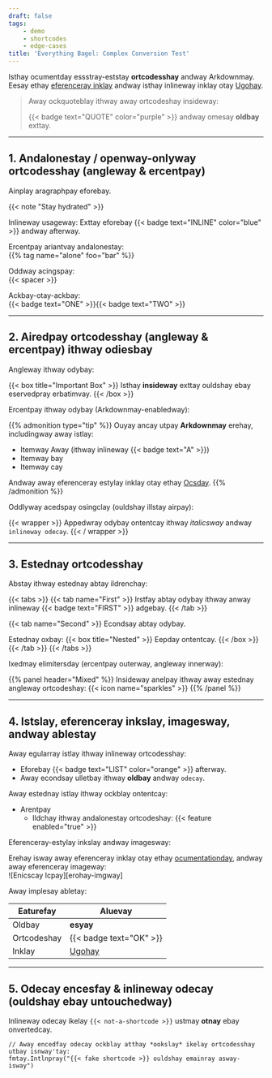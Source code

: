 ```yaml
---
draft: false
tags:
    - demo
    - shortcodes
    - edge-cases
title: 'Everything Bagel: Complex Conversion Test'
---
```


Isthay ocumentday essstray-eststay **ortcodesshay** andway Arkdownmay. Eesay ethay [eferenceray inklay][1] andway isthay inlineway inklay otay [Ugohay](httpsay://ohugogay.ioway).

> Away ockquoteblay ithway away ortcodeshay insideway:
>
> {{< badge text="QUOTE" color="purple" >}} andway omesay **oldbay** exttay.

---

## 1. Andalonestay / openway-onlyway ortcodesshay (angleway & ercentpay)

Ainplay aragraphpay eforebay.

{{< note "Stay hydrated" >}}

Inlineway usageway: Exttay eforebay {{< badge text="INLINE" color="blue" >}} andway afterway.

Ercentpay ariantvay andalonestay:  
{{% tag name="alone" foo="bar" %}}

Oddway acingspay:  
{{<            spacer            >}}

Ackbay-otay-ackbay:  
{{< badge text="ONE" >}}{{< badge text="TWO" >}}

---

## 2. Airedpay ortcodesshay (angleway & ercentpay) ithway odiesbay

Angleway ithway odybay:

{{< box title="Important Box" >}}
Isthay **insideway** exttay ouldshay ebay eservedpray erbatimvay.
{{< /box >}}

Ercentpay ithway odybay (Arkdownmay-enabledway):

{{% admonition type="tip" %}}
Ouyay ancay utpay **Arkdownmay** erehay, includingway away istlay:

- Itemway Away (ithway inlineway {{< badge text="A" >}})
- Itemway bay
- Itemway cay

Andway away eferenceray estylay inklay otay ethay [Ocsday][1].
{{% /admonition %}}

Oddlyway acedspay osingclay (ouldshay illstay airpay):

{{< wrapper >}}
Appedwray odybay ontentcay ithway _italicsway_ andway `inlineway odecay`.
{{<     /     wrapper    >}}

---

## 3. Estednay ortcodesshay

Abstay ithway estednay abtay ildrenchay:

{{< tabs >}}
{{< tab name="First" >}}
Irstfay abtay odybay ithway anway inlineway {{< badge text="FIRST" >}} adgebay.
{{< /tab >}}

{{< tab name="Second" >}}
Econdsay abtay odybay.

Estednay oxbay:
{{< box title="Nested" >}}
Eepday ontentcay.
{{< /box >}}
{{< /tab >}}
{{< /tabs >}}

Ixedmay elimitersday (ercentpay outerway, angleway innerway):

{{% panel header="Mixed" %}}
Insideway anelpay ithway away estednay angleway ortcodeshay:
{{< icon name="sparkles" >}}
{{% /panel %}}

---

## 4. Istslay, eferenceray inkslay, imagesway, andway ablestay

Away egularray istlay ithway inlineway ortcodesshay:

- Eforebay {{< badge text="LIST" color="orange" >}} afterway.
- Away econdsay ulletbay ithway **oldbay** andway `odecay`.

Away estednay istlay ithway ockblay ontentcay:

- Arentpay
  - Ildchay ithway andalonestay ortcodeshay:
    {{< feature enabled="true" >}}

Eferenceray-estylay inkslay andway imagesway:

Erehay isway away eferenceray inklay otay ethay [ocumentationday][1], andway away eferenceray imageway:  
![Enicscay Icpay][erohay-imgway]

Away implesay abletay:

| Eaturefay   | Aluevay                   |
| --------- | ----------------------- |
| Oldbay      | **esyay**                 |
| Ortcodeshay | {{< badge text="OK" >}} |
| Inklay      | [Ugohay][1]               |

---

## 5. Odecay encesfay & inlineway odecay (ouldshay ebay untouchedway)

Inlineway odecay ikelay `{{< not-a-shortcode >}}` ustmay **otnay** ebay onvertedcay.

```ogay
// Away encedfay odecay ockblay atthay *ookslay* ikelay ortcodesshay utbay isnway'tay:
fmtay.Intlnpray("{{< fake shortcode >}} ouldshay emainray asway-isway")
```

[1]: httpsay://wwway.ooglegay.omcay
